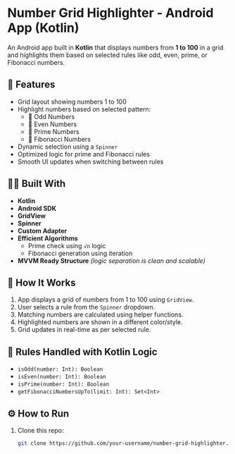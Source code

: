 # Number Grid Highlighter - Android App (Kotlin)

An Android app built in **Kotlin** that displays numbers from **1 to 100** in a grid and highlights them based on selected rules like odd, even, prime, or Fibonacci numbers.

## 📱 Features

- Grid layout showing numbers 1 to 100
- Highlight numbers based on selected pattern:
  - 🔹 Odd Numbers
  - 🔹 Even Numbers
  - 🔹 Prime Numbers
  - 🔹 Fibonacci Numbers
- Dynamic selection using a `Spinner`
- Optimized logic for prime and Fibonacci rules
- Smooth UI updates when switching between rules

## 🧑‍💻 Built With

- **Kotlin**
- **Android SDK**
- **GridView**
- **Spinner**
- **Custom Adapter**
- **Efficient Algorithms**
  - Prime check using `√n` logic
  - Fibonacci generation using iteration
- **MVVM Ready Structure** *(logic separation is clean and scalable)*

## 🧠 How It Works

1. App displays a grid of numbers from 1 to 100 using `GridView`.
2. User selects a rule from the `Spinner` dropdown.
3. Matching numbers are calculated using helper functions.
4. Highlighted numbers are shown in a different color/style.
5. Grid updates in real-time as per selected rule.

## 🔁 Rules Handled with Kotlin Logic

- `isOdd(number: Int): Boolean`
- `isEven(number: Int): Boolean`
- `isPrime(number: Int): Boolean`
- `getFibonacciNumbersUpTo(limit: Int): Set<Int>`


## ⚙️ How to Run

1. Clone this repo:
   ```bash
   git clone https://github.com/your-username/number-grid-highlighter.git
